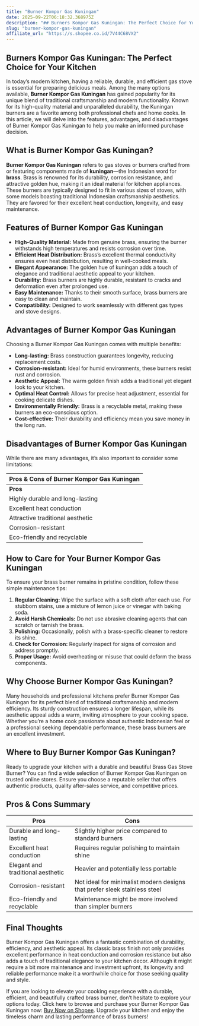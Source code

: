 ```yaml
---
title: "Burner Kompor Gas Kuningan"
date: 2025-09-22T06:18:32.368975Z
description: "## Burners Kompor Gas Kuningan: The Perfect Choice for Your Kitchen..."
slug: "burner-kompor-gas-kuningan"
affiliate_url: "https://s.shopee.co.id/7V44C68VX2"
---
```

## Burners Kompor Gas Kuningan: The Perfect Choice for Your Kitchen

In today’s modern kitchen, having a reliable, durable, and efficient gas stove is essential for preparing delicious meals. Among the many options available, **Burner Kompor Gas Kuningan** has gained popularity for its unique blend of traditional craftsmanship and modern functionality. Known for its high-quality material and unparalleled durability, the Kuningan burners are a favorite among both professional chefs and home cooks. In this article, we will delve into the features, advantages, and disadvantages of Burner Kompor Gas Kuningan to help you make an informed purchase decision.

## What is Burner Kompor Gas Kuningan?

**Burner Kompor Gas Kuningan** refers to gas stoves or burners crafted from or featuring components made of **kuningan**—the Indonesian word for **brass**. Brass is renowned for its durability, corrosion resistance, and attractive golden hue, making it an ideal material for kitchen appliances. These burners are typically designed to fit in various sizes of stoves, with some models boasting traditional Indonesian craftsmanship aesthetics. They are favored for their excellent heat conduction, longevity, and easy maintenance.

## Features of Burner Kompor Gas Kuningan

- **High-Quality Material:** Made from genuine brass, ensuring the burner withstands high temperatures and resists corrosion over time.
- **Efficient Heat Distribution:** Brass’s excellent thermal conductivity ensures even heat distribution, resulting in well-cooked meals.
- **Elegant Appearance:** The golden hue of kuningan adds a touch of elegance and traditional aesthetic appeal to your kitchen.
- **Durability:** Brass burners are highly durable, resistant to cracks and deformation even after prolonged use.
- **Easy Maintenance:** Thanks to their smooth surface, brass burners are easy to clean and maintain.
- **Compatibility:** Designed to work seamlessly with different gas types and stove designs.

## Advantages of Burner Kompor Gas Kuningan

Choosing a Burner Kompor Gas Kuningan comes with multiple benefits:

- **Long-lasting:** Brass construction guarantees longevity, reducing replacement costs.
- **Corrosion-resistant:** Ideal for humid environments, these burners resist rust and corrosion.
- **Aesthetic Appeal:** The warm golden finish adds a traditional yet elegant look to your kitchen.
- **Optimal Heat Control:** Allows for precise heat adjustment, essential for cooking delicate dishes.
- **Environmentally Friendly:** Brass is a recyclable metal, making these burners an eco-conscious option.
- **Cost-effective:** Their durability and efficiency mean you save money in the long run.

## Disadvantages of Burner Kompor Gas Kuningan

While there are many advantages, it’s also important to consider some limitations:

| Pros & Cons of Burner Kompor Gas Kuningan |
|--------------------------------------------|
| **Pros**                                | **Cons**                                |
| Highly durable and long-lasting        | Can be more expensive than standard burners |
| Excellent heat conduction               | Brass may require regular polishing to maintain its shine |
| Attractive traditional aesthetic        | Heavier than some alternative materials    |
| Corrosion-resistant                     | Potentially more time-consuming cleaning    |
| Eco-friendly and recyclable             | Not suitable for very high-end modern minimalist interiors that prefer stainless steel or glass |

## How to Care for Your Burner Kompor Gas Kuningan

To ensure your brass burner remains in pristine condition, follow these simple maintenance tips:

1. **Regular Cleaning:** Wipe the surface with a soft cloth after each use. For stubborn stains, use a mixture of lemon juice or vinegar with baking soda.
2. **Avoid Harsh Chemicals:** Do not use abrasive cleaning agents that can scratch or tarnish the brass.
3. **Polishing:** Occasionally, polish with a brass-specific cleaner to restore its shine.
4. **Check for Corrosion:** Regularly inspect for signs of corrosion and address promptly.
5. **Proper Usage:** Avoid overheating or misuse that could deform the brass components.

## Why Choose Burner Kompor Gas Kuningan?

Many households and professional kitchens prefer Burner Kompor Gas Kuningan for its perfect blend of traditional craftsmanship and modern efficiency. Its sturdy construction ensures a longer lifespan, while its aesthetic appeal adds a warm, inviting atmosphere to your cooking space. Whether you’re a home cook passionate about authentic Indonesian feel or a professional seeking dependable performance, these brass burners are an excellent investment.

## Where to Buy Burner Kompor Gas Kuningan?

Ready to upgrade your kitchen with a durable and beautiful Brass Gas Stove Burner? You can find a wide selection of Burner Kompor Gas Kuningan on trusted online stores. Ensure you choose a reputable seller that offers authentic products, quality after-sales service, and competitive prices.

## Pros & Cons Summary

| **Pros** | **Cons** |
|------------|-----------|
| Durable and long-lasting | Slightly higher price compared to standard burners |
| Excellent heat conduction | Requires regular polishing to maintain shine |
| Elegant and traditional aesthetic | Heavier and potentially less portable |
| Corrosion-resistant | Not ideal for minimalist modern designs that prefer sleek stainless steel |
| Eco-friendly and recyclable | Maintenance might be more involved than simpler burners |

## Final Thoughts

Burner Kompor Gas Kuningan offers a fantastic combination of durability, efficiency, and aesthetic appeal. Its classic brass finish not only provides excellent performance in heat conduction and corrosion resistance but also adds a touch of traditional elegance to your kitchen decor. Although it might require a bit more maintenance and investment upfront, its longevity and reliable performance make it a worthwhile choice for those seeking quality and style.

If you are looking to elevate your cooking experience with a durable, efficient, and beautifully crafted brass burner, don’t hesitate to explore your options today. Click here to browse and purchase your Burner Kompor Gas Kuningan now: [Buy Now on Shopee](https://s.shopee.co.id/7V44C68VX2). Upgrade your kitchen and enjoy the timeless charm and lasting performance of brass burners!